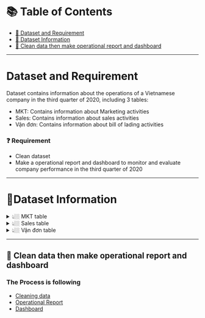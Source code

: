 # :books: Table of Contents <!-- omit in toc -->

- [:briefcase: Dataset and Requirement](#dataset-and-requirement)
- [:bookmark_tabs: Dataset Information](#bookmark_tabsdataset-information)
- [🔎 Clean data then make operational report and dashboard](#--clean-data-then-make-operational-report-and-dashboard)

---

# Dataset and Requirement

Dataset contains information about the operations of a Vietnamese company in the third quarter of 2020, including 3 tables:
- MKT: Contains information about Marketing activities
- Sales: Contains information about sales activities
- Vận đơn: Contains information about bill of lading activities 
### ❓ Requirement
- Clean dataset
- Make a operational report and dashboard to monitor and evaluate company performance in the third quarter of 2020

---
# :bookmark_tabs:Dataset Information

<details><summary> 👆🏼 MKT table </summary>

This data has 21 columns, including:

- Date:The date the marketing campaign was implemented
- Channel: Channel used to display ads
- MKTer: Name of staff member
- Chiến dịch: Name of marketing campaign
- Chi phí Marketing: Marketing expense
- Impression: Number of ad impressions
- Reach: Total number of unique individuals exposed to the ad
- Click: Number of clicks on ad
- Share: Number of shares
- Cmt: Number of comments
- Inbox: Number of inboxs
- Lead MKT: Number of Leads
- Đơn hàng: Numbers of orders
- Doanh thu: Revenue
- Paid Revenue 1: revenue generated from products that were sold through marketing campaign
- Giá/Lead: Expense per Lead
- Đơn/Lead: Order per Lead
- CPM: Expense per 1000 Impressions
- CPC: Expense per Click
- Giá Mess\n(Cmt + Inbox): Expense per Cmt or Inbox
- Mục danh sách: Total marketing expenses and taxes

 

</details>

<details><summary> 👆🏼 Sales table </summary>

Data has 21 columns, including:

- 'Unnamed: 0' : Unclear
- Giờ: The time that customers leave their information on the ads
- Khách hàng: Name of Lead
- SĐT: Number phone of Lead
- Channel: Channel which customer is advertised
- Chiến dịch: Marketing campaign which customer is advertised
- Content: Unclear
- Marketer 2: Name of marketer
- Type of Lead: Type of Lead, includes 2 values: Dathang(ordered) and Tuvan (being consulted)
- Sales Admin xác nhận Type of Lead: Confirmation of type of Lead by Sales Admin
- Sales: Name of Sales
- Số lần tương tác: Number of calls
- Ngày gọi: The day the employee contacted the Lead
- Trạng thái: Lead status
- Level: Lead status in more detail
- Ngày hẹn gọi lại: The date the customer makes an appointment to call back
- Close date: The date the customer completes payment
- Tỉnh/TP: Province/City where the customer lives
- Số lượng bộ sách: Number of book sets ordered
- Số tiền giảm giá: Discount amount
- Tổng tiền: Total amount that the customer needs to pay

</details>

<details><summary> 👆🏼 Vận đơn table </summary>
 This data has 45 columns, including:

- STT: serial number column
- Mã đơn hàng: code orders
- Ghi chú đơn hàng: order notes
- Tags đơn hàng: order tags
- Nhân viên tạo đơn: Name of the employee creating the order
- Chi nhánh: branch
- Nguồn: source
- Mã vận đơn: bill of lading code
- Tình trạng gói hàng: order status
- Trạng thái đối tác: shipping partner status
- Lý do hủy đơn: reason for cancellation
- Ngày đóng gói: the date the order was packed
- Ngày hẹn giao hàng: delivery appointment date
- Ngày xuất kho: date of inventory
- Ngày giao hàng: delivery date
- Đối tác giao hàng: name of shipping partner company
- Dịch vụ giao hàng: name of delivery service
- Khối lượng: package volume
- Kích thước(DxRxC): package size
- Tên người nhận: name of consignee
- SĐT người nhận: number phone of consignee
- Địa chỉ giao hàng: delivery address
- Tỉnh/Thành: the province where the customer lives
- Quận/Huyện: the district where the customer lives
- Phường xã: the ward where the customer lives
- Trạng thái đối soát: Control status
- Tiền khách phải trả cho đơn: the amount the customer must pay
- Khách hàng đã trả: the amount the customer has paid
- Hình thức thanh toán: payments
- Tổng tiền thu hộ: total amount collected
- Phí vận chuyển: transport expense
- Người trả phí: the party must pay the fee
- Phí trả đối tác: the expense paid to partner company
- Ghi chú đơn giao: notes for carrier
- Mã sản phẩm: product code
- Tên sản phẩm: product name
- Ghi chú sản phẩm: product note
- Serial: Unclear
- Đơn vị tính: unit
- Đơn giá: unit price
- CK sản phẩm: product discount
- CK tổng đơn hàng: order discount
- Thuế cho từng sản phẩm: tax for each product
- Tổng tiền hàng: total order amount
</details>  

---

## 🔎  Clean data then make operational report and dashboard

### The Process is following 
- [Cleaning data](https://colab.research.google.com/drive/1yyFx9yizeurIivMRMfWL0qw66xMab9SN?hl=vi)
- [Operational Report](https://1drv.ms/b/c/cec2721c7222ade2/EauLpQgt5V1KhRSgeqEgGHoBPFZLdyjDjEI6-tx9832KVA?e=t7aota) 
- [Dashboard](https://github.com/DucNT2k1/Build-operational-reports-and-dashboards-for-businesses/blob/main/Dashboard.pbix)
